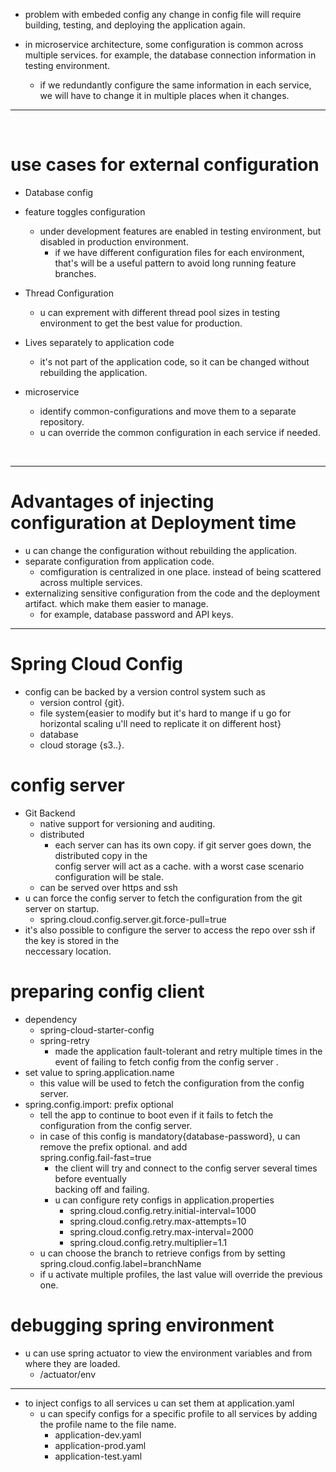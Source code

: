 - problem with embeded config any change in config file will require
  <br> building, testing, and deploying the application again.

- in microservice architecture, some configuration is common across
  <br> multiple services. for example, the database connection information in testing environment. 
    - if we redundantly configure the same information in each service,
    <br> we will have to change it in multiple places when it changes.

<hr>
<br>

# use cases for external configuration
- Database config
- feature toggles configuration
    - under development features are enabled in testing environment, but disabled in production environment.
        - if we have different configuration files for each environment, that's will be a useful
        pattern to avoid long running feature branches.
- Thread Configuration
    - u can exprement with different thread pool sizes in testing environment to get the best value for production.

- Lives separately to application code

  - it's not part of the application code, so it can be changed without rebuilding the application.

- microservice 
    - identify common-configurations and move them to a separate repository. 
    - u can override the common configuration in each service if needed.
    
<br>
<hr>

# Advantages of injecting configuration at Deployment time

- u can change the configuration without rebuilding the application.
- separate configuration from application code.
  - comfiguration is centralized in one place. instead of being scattered across multiple services.
- externalizing sensitive configuration from the code and the deployment artifact. which make them easier to manage.
  - for example, database password and API keys.

<hr>

# Spring Cloud Config

- config can be backed by a version control system such as
  - version control {git}.
  - file system{easier to modify but it's hard to mange if u go for horizontal scaling u'll need to replicate it on different host}
  - database
  - cloud storage {s3..}.

# config server
- Git Backend
    - native support for versioning and auditing.
    - distributed 
        -  each server can has its own copy. if git server goes down, the distributed copy in the<br>
        config server will act as a cache. with a worst case scenario configuration will be stale.
    - can be served over https and ssh
- u can force the config server to fetch the configuration from the git server on startup.
    - spring.cloud.config.server.git.force-pull=true
- it's also possible to configure the server to access the repo over ssh if the key is stored in the <br> neccessary location.
    


# preparing config client
- dependency
    - spring-cloud-starter-config
    - spring-retry
       - made the application fault-tolerant and retry multiple times in the event of 
       failing to fetch config from  the config server .
- set value to spring.application.name
    - this value will be used to fetch the configuration from the config server.
- spring.config.import: prefix optional
    - tell the app to continue to boot even if it fails to fetch the configuration from the config server.
    - in case of this config is mandatory{database-password}, u can remove the prefix optional. and add <br>
    spring.config.fail-fast=true
        - the client will try and connect to the config server several times before eventually<br>
        backing off and failing. 
        - u can configure rety configs in application.properties
            - spring.cloud.config.retry.initial-interval=1000
            - spring.cloud.config.retry.max-attempts=10
            - spring.cloud.config.retry.max-interval=2000
            - spring.cloud.config.retry.multiplier=1.1
    - u can choose the branch to retrieve configs from by setting spring.cloud.config.label=branchName
    - if u activate multiple profiles, the last value will override the previous one.

# debugging spring environment
- u can use spring actuator to view the environment variables and from where they are loaded.
    - /actuator/env

<hr>

- to inject configs to all services u can set them at application.yaml
  - u can specify configs for a specific profile to all services by adding the profile name to the file name.
    - application-dev.yaml
    - application-prod.yaml
    - application-test.yaml









    
